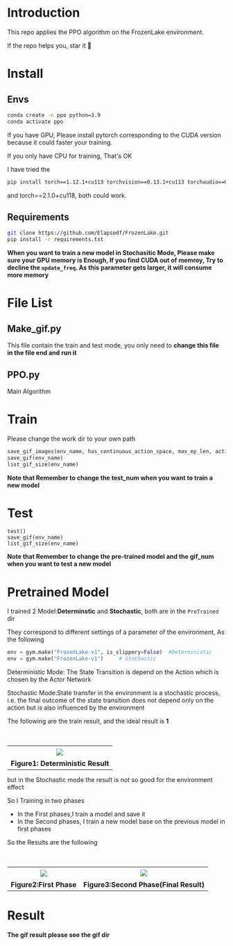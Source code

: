 # Introduction
This repo applies the PPO algorithm on the FrozenLake environment.

If the repo helps you, star it 🤗

# Install

## Envs

```bash
conda create -n ppo python=3.9
conda activate ppo
```

If  you have GPU, Please install pytorch corresponding to the CUDA version because it could faster your training.

If you only have CPU for training, That's OK

I have tried the  

```bash
pip install torch==1.12.1+cu113 torchvision==0.13.1+cu113 torchaudio==0.12.1 --extra-index-url https://download.pytorch.org/whl/cu113		#for CUDA 11.4
```

and torch==2.1.0+cu118, both could work.

## Requirements

```bash
git clone https://github.com/Elapsedf/FrozenLake.git
pip install -r requirements.txt
```

**When you want to train a new model in Stochasitic Mode, Please make sure your GPU memory is Enough, If you find CUDA out of memroy, Try to decline the `update_freq`. As this parameter gets larger, it will consume more memory**



# File List

## Make_gif.py

This file contain the train and test mode, you only need to **change this file in the file end and run it**

## PPO.py

Main Algorithm

# Train

Please change the work dir to your own path

```python
save_gif_images(env_name, has_continuous_action_space, max_ep_len, action_std, pretrained)
save_gif(env_name)
list_gif_size(env_name)
```

**Note that  Remember to change the test_num when you want to train a new model**

# Test

```
test()		
save_gif(env_name)
list_gif_size(env_name)
```

**Note that  Remember to change the pre-trained model  and the gif_num when you want to test a new model**



# Pretrained Model

I trained 2 Model:**Determinstic** and **Stochastic**, both are in the `PreTrained` dir

They correspond to different settings of a parameter of the environment, As the following

```python
env = gym.make("FrozenLake-v1", is_slippery=False)	#Deterministic
env = gym.make("FrozenLake-v1")		# Stochastic
```

Deterministic Mode: The State Transition is depend on the Action which is chosen by the Actor Network

Stochastic Mode:State transfer in the environment is a stochastic process, i.e. the final outcome of the state transition does not depend only on the action but is also influenced by the environment

The following are the train result, and the ideal result is **1**



　　<table style="border:none;text-align:center;width:auto;margin: 0 auto;">
	<tbody>
		<tr>
			<td style="padding: 6px"><img src="http://cdn.elapsedf.cn/202311161011185.png" ></td>
		</tr>
        <tr><td><center><strong>Figure1: Deterministic Result</strong></center></td></tr>
	</tbody>
</table>


but in the Stochastic mode the result is not so good for the environment effect

So I Training in two phases

- In the First phases,I train a model and save it
- In the Second phases, I train a new model base on the previous model in first phases

So the Results are the following

　　<table style="border:none;text-align:center;width:auto;margin: 0 auto;">
	<tbody>
		<tr>
			<td style="padding: 6px"><img src="http://cdn.elapsedf.cn/202311161024572.png" ></td><td><img src="http://cdn.elapsedf.cn/202311161031224.png" ></td>
		</tr>
        <tr><td><center><strong>Figure2:First Phase</strong></center></td><td><center><strong>Figure3:Second Phase(Final Result)</strong></center></td></tr>
	</tbody>
</table>

# Result

**The gif result please see the gif dir**
